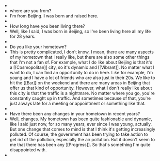 -
- where are you from?
- I'm from Beijing. I was born and raised here.
-
- How long have you been living there?
- Well, like I said, I was born in Beijing, so I've been living here all my life for 28 years.
-
- Do you like your hometown?
- This is pretty complicated, I don't know, I mean, there are many aspects of my hometown that I really like, but there are also some other things that I'm not a fan of. For example, what I do like about Beijing is that it's a [[Cosmopolitan]] city, so it's dynamic and [[Vibrant]]. No matter what I want to do, I can find an opportunity to do in here. Like for example, I'm young and I have a lot of friends who are also just in their 20s. We like to hit the [[Bar]] on the weekend and there are many areas in Beijing that offer us that kind of opportunity. However, what I don't really like about this city is that the traffic is a nightmare. No matter where you go, you're constantly caught up in traffic. And sometimes because of that, you're just always late for a meeting or appointment or something like that.
-
- Have there been any changes in your hometown in recent years?
- Well, changes. My hometown has been quite fashionable and dynamic, like I said just now, for so many years, ever since I was young, actually. But one change that comes to mind is that I think it's getting increasingly polluted. Of course, the government has been trying to take action to get rid of the pollution, especially the air pollution. But it doesn't seem to me that there has been any [[Progress]]. So that's something I'm quite disappointed with.
-
